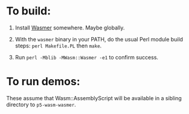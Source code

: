 # To build:

1. Install [Wasmer](http://wasmer.io) somewhere. Maybe globally.

2. With the `wasmer` binary in your PATH, do the usual Perl module build
steps: `perl Makefile.PL` then `make`.

3. Run `perl -Mblib -MWasm::Wasmer -e1` to confirm success.

# To run demos:

These assume that Wasm::AssemblyScript will be available
in a sibling directory to `p5-wasm-wasmer`.
